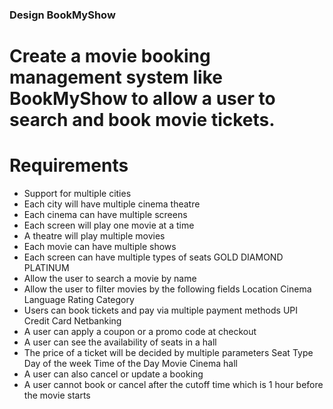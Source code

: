 ### Design BookMyShow

# Create a movie booking management system like BookMyShow to allow a user to search and book movie tickets.

# Requirements
- Support for multiple cities
- Each city will have multiple cinema theatre
- Each cinema can have multiple screens
- Each screen will play one movie at a time
- A theatre will play multiple movies
- Each movie can have multiple shows
- Each screen can have multiple types of seats
GOLD
DIAMOND
PLATINUM
- Allow the user to search a movie by name
- Allow the user to filter movies by the following fields
Location
Cinema
Language
Rating
Category
- Users can book tickets and pay via multiple payment methods
UPI
Credit Card
Netbanking
- A user can apply a coupon or a promo code at checkout
- A user can see the availability of seats in a hall
- The price of a ticket will be decided by multiple parameters
Seat Type
Day of the week
Time of the Day
Movie
Cinema hall
- A user can also cancel or update a booking
- A user cannot book or cancel after the cutoff time which is 1 hour before the movie starts
